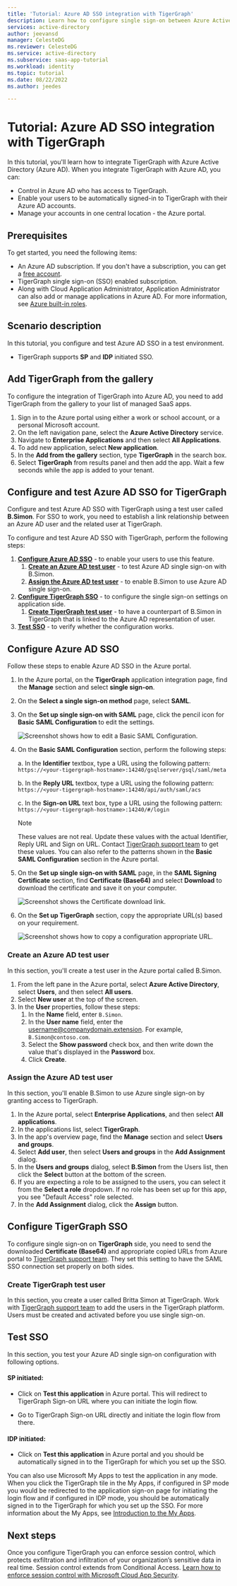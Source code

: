 ```yaml
---
title: 'Tutorial: Azure AD SSO integration with TigerGraph'
description: Learn how to configure single sign-on between Azure Active Directory and TigerGraph.
services: active-directory
author: jeevansd
manager: CelesteDG
ms.reviewer: CelesteDG
ms.service: active-directory
ms.subservice: saas-app-tutorial
ms.workload: identity
ms.topic: tutorial
ms.date: 08/22/2022
ms.author: jeedes

---
```


# Tutorial: Azure AD SSO integration with TigerGraph

In this tutorial, you'll learn how to integrate TigerGraph with Azure Active Directory (Azure AD). When you integrate TigerGraph with Azure AD, you can:

* Control in Azure AD who has access to TigerGraph.
* Enable your users to be automatically signed-in to TigerGraph with their Azure AD accounts.
* Manage your accounts in one central location - the Azure portal.

## Prerequisites

To get started, you need the following items:

* An Azure AD subscription. If you don't have a subscription, you can get a [free account](https://azure.microsoft.com/free/).
* TigerGraph single sign-on (SSO) enabled subscription.
* Along with Cloud Application Administrator, Application Administrator can also add or manage applications in Azure AD.
For more information, see [Azure built-in roles](../roles/permissions-reference.md).

## Scenario description

In this tutorial, you configure and test Azure AD SSO in a test environment.

* TigerGraph supports **SP** and **IDP** initiated SSO.

## Add TigerGraph from the gallery

To configure the integration of TigerGraph into Azure AD, you need to add TigerGraph from the gallery to your list of managed SaaS apps.

1. Sign in to the Azure portal using either a work or school account, or a personal Microsoft account.
1. On the left navigation pane, select the **Azure Active Directory** service.
1. Navigate to **Enterprise Applications** and then select **All Applications**.
1. To add new application, select **New application**.
1. In the **Add from the gallery** section, type **TigerGraph** in the search box.
1. Select **TigerGraph** from results panel and then add the app. Wait a few seconds while the app is added to your tenant.

## Configure and test Azure AD SSO for TigerGraph

Configure and test Azure AD SSO with TigerGraph using a test user called **B.Simon**. For SSO to work, you need to establish a link relationship between an Azure AD user and the related user at TigerGraph.

To configure and test Azure AD SSO with TigerGraph, perform the following steps:

1. **[Configure Azure AD SSO](#configure-azure-ad-sso)** - to enable your users to use this feature.
    1. **[Create an Azure AD test user](#create-an-azure-ad-test-user)** - to test Azure AD single sign-on with B.Simon.
    1. **[Assign the Azure AD test user](#assign-the-azure-ad-test-user)** - to enable B.Simon to use Azure AD single sign-on.
1. **[Configure TigerGraph SSO](#configure-tigergraph-sso)** - to configure the single sign-on settings on application side.
    1. **[Create TigerGraph test user](#create-tigergraph-test-user)** - to have a counterpart of B.Simon in TigerGraph that is linked to the Azure AD representation of user.
1. **[Test SSO](#test-sso)** - to verify whether the configuration works.

## Configure Azure AD SSO

Follow these steps to enable Azure AD SSO in the Azure portal.

1. In the Azure portal, on the **TigerGraph** application integration page, find the **Manage** section and select **single sign-on**.
1. On the **Select a single sign-on method** page, select **SAML**.
1. On the **Set up single sign-on with SAML** page, click the pencil icon for **Basic SAML Configuration** to edit the settings.

    ![Screenshot shows how to edit a Basic SAML Configuration.](common/edit-urls.png "Basic Configuration")

1. On the **Basic SAML Configuration** section, perform the following steps:

    a. In the **Identifier** textbox, type a URL using the following pattern:
    `https://<your-tigergraph-hostname>:14240/gsqlserver/gsql/saml/meta`

    b. In the **Reply URL** textbox, type a URL using the following pattern:
    `https://<your-tigergraph-hostname>:14240/api/auth/saml/acs`

    c. In the **Sign-on URL** text box, type a URL using the following pattern:
    `https://<your-tigergraph-hostname>:14240/#/login`

    > [!Note]
    > These values are not real. Update these values with the actual Identifier, Reply URL and Sign on URL. Contact [TigerGraph support team](mailto:support@tigergraph.com) to get these values. You can also refer to the patterns shown in the **Basic SAML Configuration** section in the Azure portal.

1. On the **Set up single sign-on with SAML** page, in the **SAML Signing Certificate** section,  find **Certificate (Base64)** and select **Download** to download the certificate and save it on your computer.

    ![Screenshot shows the Certificate download link.](common/certificatebase64.png "Certificate")

1. On the **Set up TigerGraph** section, copy the appropriate URL(s) based on your requirement.

	![Screenshot shows how to copy a configuration appropriate URL.](common/copy-configuration-urls.png "Metadata")  

### Create an Azure AD test user

In this section, you'll create a test user in the Azure portal called B.Simon.

1. From the left pane in the Azure portal, select **Azure Active Directory**, select **Users**, and then select **All users**.
1. Select **New user** at the top of the screen.
1. In the **User** properties, follow these steps:
   1. In the **Name** field, enter `B.Simon`.  
   1. In the **User name** field, enter the username@companydomain.extension. For example, `B.Simon@contoso.com`.
   1. Select the **Show password** check box, and then write down the value that's displayed in the **Password** box.
   1. Click **Create**.

### Assign the Azure AD test user

In this section, you'll enable B.Simon to use Azure single sign-on by granting access to TigerGraph.

1. In the Azure portal, select **Enterprise Applications**, and then select **All applications**.
1. In the applications list, select **TigerGraph**.
1. In the app's overview page, find the **Manage** section and select **Users and groups**.
1. Select **Add user**, then select **Users and groups** in the **Add Assignment** dialog.
1. In the **Users and groups** dialog, select **B.Simon** from the Users list, then click the **Select** button at the bottom of the screen.
1. If you are expecting a role to be assigned to the users, you can select it from the **Select a role** dropdown. If no role has been set up for this app, you see "Default Access" role selected.
1. In the **Add Assignment** dialog, click the **Assign** button.

## Configure TigerGraph SSO

To configure single sign-on on **TigerGraph** side, you need to send the downloaded **Certificate (Base64)** and appropriate copied URLs from Azure portal to [TigerGraph support team](mailto:support@tigergraph.com). They set this setting to have the SAML SSO connection set properly on both sides.

### Create TigerGraph test user

In this section, you create a user called Britta Simon at TigerGraph. Work with [TigerGraph support team](mailto:support@tigergraph.com) to add the users in the TigerGraph platform. Users must be created and activated before you use single sign-on.

## Test SSO 

In this section, you test your Azure AD single sign-on configuration with following options. 

#### SP initiated:

* Click on **Test this application** in Azure portal. This will redirect to TigerGraph Sign-on URL where you can initiate the login flow.  

* Go to TigerGraph Sign-on URL directly and initiate the login flow from there.

#### IDP initiated:

* Click on **Test this application** in Azure portal and you should be automatically signed in to the TigerGraph for which you set up the SSO. 

You can also use Microsoft My Apps to test the application in any mode. When you click the TigerGraph tile in the My Apps, if configured in SP mode you would be redirected to the application sign-on page for initiating the login flow and if configured in IDP mode, you should be automatically signed in to the TigerGraph for which you set up the SSO. For more information about the My Apps, see [Introduction to the My Apps](../user-help/my-apps-portal-end-user-access.md).

## Next steps

Once you configure TigerGraph you can enforce session control, which protects exfiltration and infiltration of your organization’s sensitive data in real time. Session control extends from Conditional Access. [Learn how to enforce session control with Microsoft Cloud App Security](/cloud-app-security/proxy-deployment-aad).